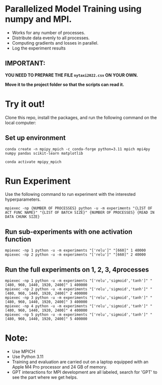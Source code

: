 # Parallelized Model Training using numpy and MPI.
- Works for any number of processes.
- Distribute data evenly to all processes.
- Computing gradients and losses in parallel.
- Log the experiment results
## IMPORTANT: 
**YOU NEED TO PREPARE THE FILE `nytaxi2022.csv` ON YOUR OWN.**

**Move it to the project folder so that the scripts can read it.**

# Try it out!
Clone this repo, install the packages, and run the following command on the local computer:

## Set up environment
```
conda create -n mpipy_mpich -c conda-forge python=3.11 mpich mpi4py numpy pandas scikit-learn matplotlib
 
conda activate mpipy_mpich
```

# Run Experiment
Use the following command to run experiment with the interested hyperparameters.
```
mpiexec -np {NUMBER OF PROCESSES} python -u -m experiments "{LIST OF ACT FUNC NAME}" "{LIST OF BATCH SIZE}" {NUMBER OF PROCESSES} {READ IN DATA CHUNK SIZE}
```

## Run sub-experiments with one activation function
```
mpiexec -np 1 python -u -m experiments "['relu']" "[660]" 1 40000
mpiexec -np 2 python -u -m experiments "['relu']" "[660]" 2 40000
```


## Run the full experiments on 1, 2, 3, 4processes
```
mpiexec -np 1 python -u -m experiments "['relu','sigmoid','tanh']" "[480, 960, 1440, 1920, 2400]" 1 400000
mpiexec -np 2 python -u -m experiments "['relu','sigmoid','tanh']" "[480, 960, 1440, 1920, 2400]" 2 400000
mpiexec -np 3 python -u -m experiments "['relu','sigmoid','tanh']" "[480, 960, 1440, 1920, 2400]" 3 400000
mpiexec -np 4 python -u -m experiments "['relu','sigmoid','tanh']" "[480, 960, 1440, 1920, 2400]" 4 400000
mpiexec -np 5 python -u -m experiments "['relu','sigmoid','tanh']" "[480, 960, 1440, 1920, 2400]" 5 400000
```

# Note:
- Use MPICH
- Use Python 3.11
- Training and evaluation are carried out on a laptop equipped with an Apple M4 Pro processor and 24 GB of memory.
- GPT interactions for MPI development are all labeled, search for 'GPT' to see the part where we get helps. 


